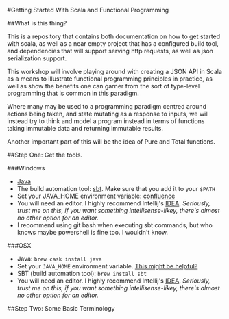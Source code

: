 #Getting Started With Scala and Functional Programming

##What is this thing?

This is a repository that contains both documentation on how to get started with scala,
as well as a near empty project that has a configured build tool, and dependencies that will support
serving http requests, as well as json serialization support.

This workshop will involve playing around with creating a JSON API in Scala as a means
to illustrate functional programming principles in practice, as well as show the benefits
one can garner from the sort of type-level programming that is common in this paradigm.

Where many may be used to a programming paradigm centred around actions being taken, 
and state mutating as a response to inputs, we will instead try to think and model
a program instead in terms of functions taking immutable data and returning immutable results.

Another important part of this will be the idea of Pure and Total functions.

##Step One: Get the tools.

###Windows

- [Java](http://www.oracle.com/technetwork/java/javase/downloads/jdk9-downloads-3848520.html)
- The build automation tool: [sbt](http://www.scala-sbt.org/download.html). Make sure that you add it to your `$PATH`
- Set your JAVA_HOME environment variable: [confluence](https://confluence.atlassian.com/doc/setting-the-java_home-variable-in-windows-8895.html)
- You will need an editor. I highly recommend Intellij's [IDEA](https://www.jetbrains.com/idea/download/?gclid=EAIaIQobChMIwru2stDU1wIV3cqyCh1ZSQCzEAAYASABEgIRbvD_BwE&gclsrc=aw.ds.ds&dclid=CLjSu97Q1NcCFVGTGAodGz0OnA#section=windows). *Seriously, trust me on this, if you want something intellisense-likey, there's almost no other option for an editor.*
- I recommend using git bash when executing sbt commands, but who knows maybe powershell is fine too. I wouldn't know.

###OSX

- Java: `brew cask install java`
- Set your `JAVA_HOME` environment variable. [This might be helpful?](http://www.baeldung.com/java-home-on-windows-7-8-10-mac-os-x-linux)
- SBT (build automation tool): `brew install sbt`
- You will need an editor. I highly recommend Intellij's [IDEA](https://www.jetbrains.com/idea/download/?gclid=EAIaIQobChMIn7_C49LU1wIVE5AYCh18cgFkEAAYASABEgLXw_D_BwE&gclsrc=aw.ds.ds&dclid=CNSNt-TS1NcCFReAmgodkS0Ojg#section=mac). *Seriously, trust me on this, if you want something intellisense-likey, there's almost no other option for an editor.*

##Step Two: Some Basic Terminology




